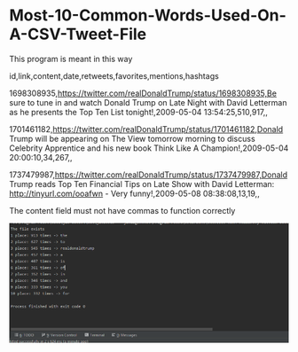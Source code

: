# Most-10-Common-Words-Used-On-A-CSV-Tweet-File

This program is meant in this way

id,link,content,date,retweets,favorites,mentions,hashtags

1698308935,https://twitter.com/realDonaldTrump/status/1698308935,Be sure to tune in and watch Donald Trump on Late Night with David Letterman as he presents the Top Ten List tonight!,2009-05-04 13:54:25,510,917,,

1701461182,https://twitter.com/realDonaldTrump/status/1701461182,Donald Trump will be appearing on The View tomorrow morning to discuss Celebrity Apprentice and his new book Think Like A Champion!,2009-05-04 20:00:10,34,267,,

1737479987,https://twitter.com/realDonaldTrump/status/1737479987,Donald Trump reads Top Ten Financial Tips on Late Show with David Letterman: http://tinyurl.com/ooafwn - Very funny!,2009-05-08 08:38:08,13,19,,

The content field must not have commas to function correctly

![screenshot](tweetScreenshot.PNG)
